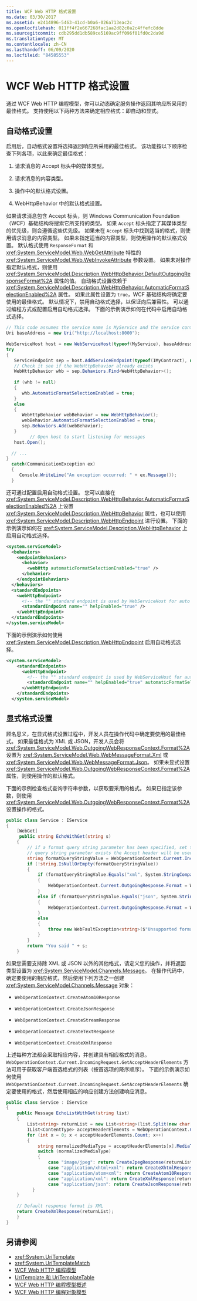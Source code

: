 ```yaml
---
title: WCF Web HTTP 格式设置
ms.date: 03/30/2017
ms.assetid: e2414896-5463-41cd-b0a6-026a713eac2c
ms.openlocfilehash: 011ff4f2e667268fac1aa2d82c0a2c4ffefc8dde
ms.sourcegitcommit: cdb295dd1db589ce5169ac9ff096f01fd0c2da9d
ms.translationtype: MT
ms.contentlocale: zh-CN
ms.lasthandoff: 06/09/2020
ms.locfileid: "84585553"
---
```

# <a name="wcf-web-http-formatting"></a>WCF Web HTTP 格式设置
通过 WCF Web HTTP 编程模型，你可以动态确定服务操作返回其响应所采用的最佳格式。 支持使用以下两种方法来确定相应格式：即自动和显式。  
  
## <a name="automatic-formatting"></a>自动格式设置  
 启用后，自动格式设置将选择返回响应所采用的最佳格式。 该功能按以下顺序检查下列各项，以此来确定最佳格式：  
  
1. 请求消息的 Accept 标头中的媒体类型。  
  
2. 请求消息的内容类型。  
  
3. 操作中的默认格式设置。  
  
4. WebHttpBehavior 中的默认格式设置。  
  
 如果请求消息包含 Accept 标头，则 Windows Communication Foundation （WCF）基础结构将搜索它所支持的类型。 如果 `Accept` 标头指定了其媒体类型的优先级，则会遵循这些优先级。 如果未在 `Accept` 标头中找到适当的格式，则使用请求消息的内容类型。 如果未指定适当的内容类型，则使用操作的默认格式设置。 默认格式使用 `ResponseFormat` 和 <xref:System.ServiceModel.Web.WebGetAttribute> 特性的 <xref:System.ServiceModel.Web.WebInvokeAttribute> 参数设置。 如果未对操作指定默认格式，则使用 <xref:System.ServiceModel.Description.WebHttpBehavior.DefaultOutgoingResponseFormat%2A> 属性的值。 自动格式设置依赖于 <xref:System.ServiceModel.Description.WebHttpBehavior.AutomaticFormatSelectionEnabled%2A> 属性。 如果此属性设置为 `true`，WCF 基础结构将确定要使用的最佳格式。 默认情况下，禁用自动格式选择，以保证向后兼容性。 可以通过编程方式或配置启用自动格式选择。 下面的示例演示如何在代码中启用自动格式选择。  
  
```csharp
// This code assumes the service name is MyService and the service contract is IMyContract
Uri baseAddress = new Uri("http://localhost:8000");  
  
WebServiceHost host = new WebServiceHost(typeof(MyService), baseAddress)  
try  
{  
   ServiceEndpoint sep = host.AddServiceEndpoint(typeof(IMyContract), new WebHttpBinding(), "");  
   // Check it see if the WebHttpBehavior already exists  
   WebHttpBehavior whb = sep.Behaviors.Find<WebHttpBehavior>();  
  
   if (whb != null)  
   {  
      whb.AutomaticFormatSelectionEnabled = true;  
   }  
   else  
   {  
      WebHttpBehavior webBehavior = new WebHttpBehavior();  
      webBehavior.AutomaticFormatSelectionEnabled = true;  
      sep.Behaviors.Add(webBehavior);  
   }  
         // Open host to start listening for messages  
   host.Open();
  
  // ...  
}  
  catch(CommunicationException ex)  
  {  
     Console.WriteLine("An exception occurred: " + ex.Message());  
  }  
```  
  
 还可通过配置启用自动格式设置。 您可以直接在 <xref:System.ServiceModel.Description.WebHttpBehavior.AutomaticFormatSelectionEnabled%2A> 上设置 <xref:System.ServiceModel.Description.WebHttpBehavior> 属性，也可以使用 <xref:System.ServiceModel.Description.WebHttpEndpoint> 进行设置。 下面的示例演示如何在 <xref:System.ServiceModel.Description.WebHttpBehavior> 上启用自动格式选择。  
  
```xml  
<system.serviceModel>  
  <behaviors>  
    <endpointBehaviors>  
      <behavior>  
        <webHttp automaticFormatSelectionEnabled="true" />  
      </behavior>  
    </endpointBehaviors>  
  </behaviors>  
  <standardEndpoints>  
    <webHttpEndpoint>  
      <!-- the "" standard endpoint is used by WebServiceHost for auto creating a web endpoint. -->  
      <standardEndpoint name="" helpEnabled="true" />  
    </webHttpEndpoint>  
  </standardEndpoints>  
</system.serviceModel>  
```  
  
 下面的示例演示如何使用 <xref:System.ServiceModel.Description.WebHttpEndpoint> 启用自动格式选择。  
  
```xml  
<system.serviceModel>  
    <standardEndpoints>  
      <webHttpEndpoint>  
        <!-- the "" standard endpoint is used by WebServiceHost for auto creating a web endpoint. -->  
        <standardEndpoint name="" helpEnabled="true" automaticFormatSelectionEnabled="true"  />  
      </webHttpEndpoint>  
    </standardEndpoints>  
  </system.serviceModel>  
```  
  
## <a name="explicit-formatting"></a>显式格式设置  
 顾名思义，在显式格式设置过程中，开发人员在操作代码中确定要使用的最佳格式。 如果最佳格式为 XML 或 JSON，开发人员会将 <xref:System.ServiceModel.Web.OutgoingWebResponseContext.Format%2A> 设置为 <xref:System.ServiceModel.Web.WebMessageFormat.Xml> 或 <xref:System.ServiceModel.Web.WebMessageFormat.Json>。 如果未显式设置 <xref:System.ServiceModel.Web.OutgoingWebResponseContext.Format%2A> 属性，则使用操作的默认格式。  
  
 下面的示例检查格式查询字符串参数，以获取要采用的格式。 如果已指定该参数，则使用 <xref:System.ServiceModel.Web.OutgoingWebResponseContext.Format%2A> 设置操作的格式。  
  
```csharp
public class Service : IService  
{  
    [WebGet]  
     public string EchoWithGet(string s)  
    {  
        // if a format query string parameter has been specified, set the response format to that. If no such
        // query string parameter exists the Accept header will be used
        string formatQueryStringValue = WebOperationContext.Current.IncomingRequest.UriTemplateMatch.QueryParameters["format"];  
        if (!string.IsNullOrEmpty(formatQueryStringValue))  
        {  
            if (formatQueryStringValue.Equals("xml", System.StringComparison.OrdinalIgnoreCase))  
            {
                WebOperationContext.Current.OutgoingResponse.Format = WebMessageFormat.Xml;
            }
            else if (formatQueryStringValue.Equals("json", System.StringComparison.OrdinalIgnoreCase))  
            {  
                WebOperationContext.Current.OutgoingResponse.Format = WebMessageFormat.Json;  
            }  
            else  
            {  
                throw new WebFaultException<string>($"Unsupported format '{formatQueryStringValue}'",   HttpStatusCode.BadRequest);
            }  
        }  
        return "You said " + s;  
    }  
```  
  
 如果您需要支持除 XML 或 JSON 以外的其他格式，请定义您的操作，并将返回类型设置为 <xref:System.ServiceModel.Channels.Message>。 在操作代码中，确定要使用的相应格式，然后使用下列方法之一创建 <xref:System.ServiceModel.Channels.Message> 对象：  
  
- `WebOperationContext.CreateAtom10Response`  
  
- `WebOperationContext.CreateJsonResponse`  
  
- `WebOperationContext.CreateStreamResponse`  
  
- `WebOperationContext.CreateTextResponse`  
  
- `WebOperationContext.CreateXmlResponse`  
  
 上述每种方法都会采取相应内容，并创建具有相应格式的消息。 `WebOperationContext.Current.IncomingRequest.GetAcceptHeaderElements` 方法可用于获取客户端首选格式的列表（按首选项的降序顺序）。 下面的示例演示如何使用 `WebOperationContext.Current.IncomingRequest.GetAcceptHeaderElements` 确定要使用的格式，然后使用相应的响应创建方法创建响应消息。  
  
```csharp
public class Service : IService  
{  
    public Message EchoListWithGet(string list)  
    {  
        List<string> returnList = new List<string>(list.Split(new char[] { ',' }, StringSplitOptions.RemoveEmptyEntries));  
        IList<ContentType> acceptHeaderElements = WebOperationContext.Current.IncomingRequest.GetAcceptHeaderElements();  
        for (int x = 0; x < acceptHeaderElements.Count; x++)  
        {  
            string normalizedMediaType = acceptHeaderElements[x].MediaType.ToLowerInvariant();  
            switch (normalizedMediaType)  
            {  
                case "image/jpeg": return CreateJpegResponse(returnList);  
                case "application/xhtml+xml": return CreateXhtmlResponse(returnList);  
                case "application/atom+xml": return CreateAtom10Response(returnList);  
                case "application/xml": return CreateXmlResponse(returnList);  
                case "application/json": return CreateJsonResponse(returnList);  
          }  
    }  
  
    // Default response format is XML  
    return CreateXmlResponse(returnList);  
    }  
}  
```  
  
## <a name="see-also"></a>另请参阅

- <xref:System.UriTemplate>
- <xref:System.UriTemplateMatch>
- [WCF Web HTTP 编程模型](wcf-web-http-programming-model.md)
- [UriTemplate 和 UriTemplateTable](uritemplate-and-uritemplatetable.md)
- [WCF Web HTTP 编程模型概述](wcf-web-http-programming-model-overview.md)
- [WCF Web HTTP 编程对象模型](wcf-web-http-programming-object-model.md)
